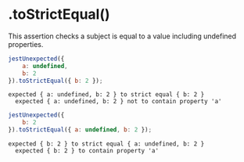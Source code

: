 # .toStrictEqual()

This assertion checks a subject is equal to a value including undefined properties.

```js
jestUnexpected({
    a: undefined,
    b: 2
}).toStrictEqual({ b: 2 });
```

<!-- evaldown output:true -->

```
expected { a: undefined, b: 2 } to strict equal { b: 2 }
  expected { a: undefined, b: 2 } not to contain property 'a'
```

```js
jestUnexpected({
    b: 2
}).toStrictEqual({ a: undefined, b: 2 });
```

<!-- evaldown output:true -->

```
expected { b: 2 } to strict equal { a: undefined, b: 2 }
  expected { b: 2 } to contain property 'a'
```
